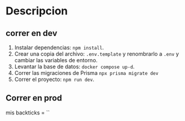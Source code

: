 # Descripcion


## correr en dev
1. Instalar dependencias: `npm install`.
2. Crear una copia del archivo: `.env.template` y renombrarlo a `.env` y cambiar las variables de entorno.
3. Levantar la base de datos: `docker compose up-d`.
4. Correr las migraciones de Prisma `npx prisma migrate dev`
5. Correr el proyecto: `npm run dev`.


## Correr en prod
mis backticks = ``


